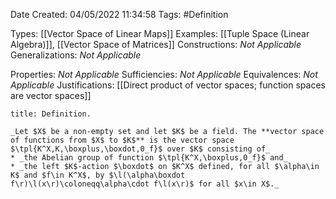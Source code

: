 <div class="topSpace"></div>

Date Created: 04/05/2022 11:34:58
Tags: #Definition

Types: [[Vector Space of Linear Maps]]
Examples: [[Tuple Space (Linear Algebra)]], [[Vector Space of Matrices]]
Constructions: _Not Applicable_
Generalizations: _Not Applicable_

Properties: _Not Applicable_
Sufficiencies: _Not Applicable_
Equivalences: _Not Applicable_
Justifications: [[Direct product of vector spaces; function spaces are vector spaces]]

``` ad-Definition
title: Definition.

_Let $X$ be a non-empty set and let $K$ be a field. The **vector space of functions from $X$ to $K$** is the vector space $\tpl{K^X,K,\boxplus,\boxdot,0_f}$ over $K$ consisting of_
* _the Abelian group of function $\tpl{K^X,\boxplus,0_f}$ and_
* _the left $K$-action $\boxdot$ on $K^X$ defined, for all $\alpha\in K$ and $f\in K^X$, by $\l(\alpha\boxdot f\r)\l(x\r)\coloneqq\alpha\cdot f\l(x\r)$ for all $x\in X$._

```
